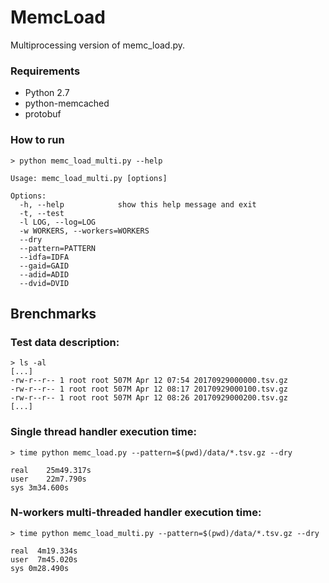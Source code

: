 # MemcLoad
Multiprocessing version of memc_load.py.

### Requirements
- Python 2.7
- python-memcached
- protobuf

### How to run
```
> python memc_load_multi.py --help

Usage: memc_load_multi.py [options]

Options:
  -h, --help            show this help message and exit
  -t, --test            
  -l LOG, --log=LOG     
  -w WORKERS, --workers=WORKERS
  --dry                 
  --pattern=PATTERN     
  --idfa=IDFA           
  --gaid=GAID           
  --adid=ADID           
  --dvid=DVID    
```

## Brenchmarks

### Test data description:
```
> ls -al
[...]
-rw-r--r-- 1 root root 507M Apr 12 07:54 20170929000000.tsv.gz
-rw-r--r-- 1 root root 507M Apr 12 08:17 20170929000100.tsv.gz
-rw-r--r-- 1 root root 507M Apr 12 08:26 20170929000200.tsv.gz
[...]
```
### Single thread handler execution time:
```
> time python memc_load.py --pattern=$(pwd)/data/*.tsv.gz --dry

real    25m49.317s
user    22m7.790s
sys 3m34.600s
```
### N-workers multi-threaded handler execution time:
```
> time python memc_load_multi.py --pattern=$(pwd)/data/*.tsv.gz --dry

real  4m19.334s
user  7m45.020s
sys 0m28.490s
```